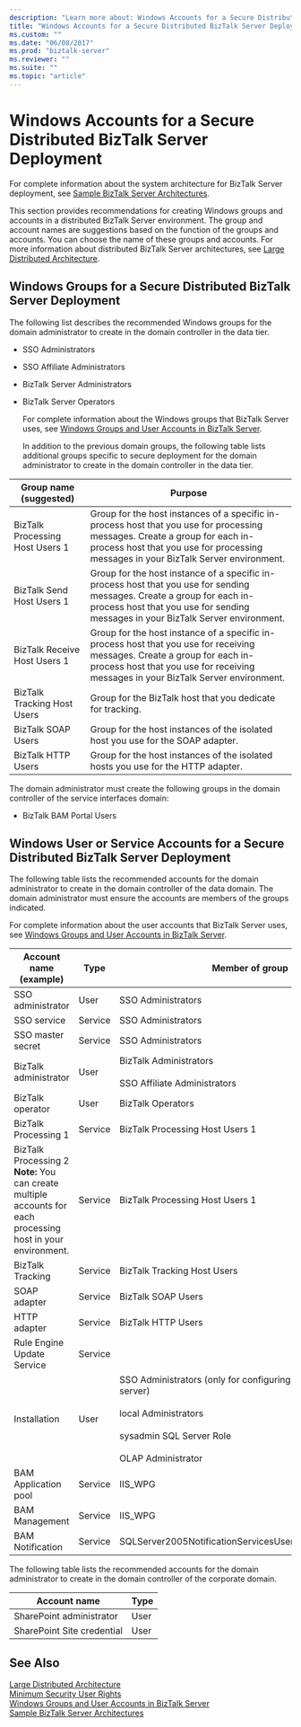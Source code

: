 ```yaml
---
description: "Learn more about: Windows Accounts for a Secure Distributed BizTalk Server Deployment"
title: "Windows Accounts for a Secure Distributed BizTalk Server Deployment"
ms.custom: ""
ms.date: "06/08/2017"
ms.prod: "biztalk-server"
ms.reviewer: ""
ms.suite: ""
ms.topic: "article"
---
```

# Windows Accounts for a Secure Distributed BizTalk Server Deployment
For complete information about the system architecture for BizTalk Server deployment, see [Sample BizTalk Server Architectures](../core/sample-biztalk-server-architectures.md).  
  
 This section provides recommendations for creating Windows groups and accounts in a distributed BizTalk Server environment. The group and account names are suggestions based on the function of the groups and accounts. You can choose the name of these groups and accounts. For more information about distributed BizTalk Server architectures, see [Large Distributed Architecture](../core/large-distributed-architecture.md).  
  
## Windows Groups for a Secure Distributed BizTalk Server Deployment  
 The following list describes the recommended Windows groups for the domain administrator to create in the domain controller in the data tier.  
  
- SSO Administrators  
  
- SSO Affiliate Administrators  
  
- BizTalk Server Administrators  
  
- BizTalk Server Operators  
  
  For complete information about the Windows groups that BizTalk Server uses, see [Windows Groups and User Accounts in BizTalk Server](../core/windows-groups-and-user-accounts-in-biztalk-server.md).  
  
  In addition to the previous domain groups, the following table lists additional groups specific to secure deployment for the domain administrator to create in the domain controller in the data tier.  
  
|Group name (suggested)|Purpose|  
|------------------------------|-------------|  
|BizTalk Processing Host Users 1|Group for the host instances of a specific in-process host that you use for processing messages. Create a group for each in-process host that you use for processing messages in your BizTalk Server environment.|  
|BizTalk Send Host Users 1|Group for the host instance of a specific in-process host that you use for sending messages. Create a group for each in-process host that you use for sending messages in your BizTalk Server environment.|  
|BizTalk Receive Host Users 1|Group for the host instance of a specific in-process host that you use for receiving messages. Create a group for each in-process host that you use for receiving messages in your BizTalk Server environment.|  
|BizTalk Tracking Host Users|Group for the BizTalk host that you dedicate for tracking.|  
|BizTalk SOAP Users|Group for the host instances of the isolated host you use for the SOAP adapter.|  
|BizTalk HTTP Users|Group for the host instances of the isolated hosts you use for the HTTP adapter.|  
  
 The domain administrator must create the following groups in the domain controller of the service interfaces domain:  
  
-   BizTalk BAM Portal Users  
  
## Windows User or Service Accounts for a Secure Distributed BizTalk Server Deployment  
 The following table lists the recommended accounts for the domain administrator to create in the domain controller of the data domain. The domain administrator must ensure the accounts are members of the groups indicated.  
  
 For complete information about the user accounts that BizTalk Server uses, see [Windows Groups and User Accounts in BizTalk Server](../core/windows-groups-and-user-accounts-in-biztalk-server.md).  
  
|Account name (example)|Type|Member of group|  
|------------------------------|----------|---------------------|  
|SSO administrator|User|SSO Administrators|  
|SSO service|Service|SSO Administrators|  
|SSO master secret|Service|SSO Administrators|  
|BizTalk administrator|User|BizTalk Administrators<br /><br /> SSO Affiliate Administrators|  
|BizTalk operator|User|BizTalk Operators|  
|BizTalk Processing 1|Service|BizTalk Processing Host Users 1|  
|BizTalk Processing 2 **Note:**  You can create multiple accounts for each processing host in your environment.|Service|BizTalk Processing Host Users 1|  
|BizTalk Tracking|Service|BizTalk Tracking Host Users|  
|SOAP adapter|Service|BizTalk SOAP Users|  
|HTTP adapter|Service|BizTalk HTTP Users|  
|Rule Engine Update Service|Service||  
|Installation|User|SSO Administrators (only for configuring the master secret server)<br /><br /> local Administrators<br /><br /> sysadmin SQL Server Role<br /><br /> OLAP Administrator|  
|BAM Application pool|Service|IIS_WPG|  
|BAM Management|Service|IIS_WPG|  
|BAM Notification|Service|SQLServer2005NotificationServicesUser$\<**ComputerName**\>|  
  
 The following table lists the recommended accounts for the domain administrator to create in the domain controller of the corporate domain.  
  
|Account name|Type|  
|------------------|----------|  
|SharePoint administrator|User|  
|SharePoint Site credential|User|  
  
## See Also  
 [Large Distributed Architecture](../core/large-distributed-architecture.md)   
 [Minimum Security User Rights](../core/minimum-security-user-rights.md)   
 [Windows Groups and User Accounts in BizTalk Server](../core/windows-groups-and-user-accounts-in-biztalk-server.md)   
 [Sample BizTalk Server Architectures](../core/sample-biztalk-server-architectures.md)
